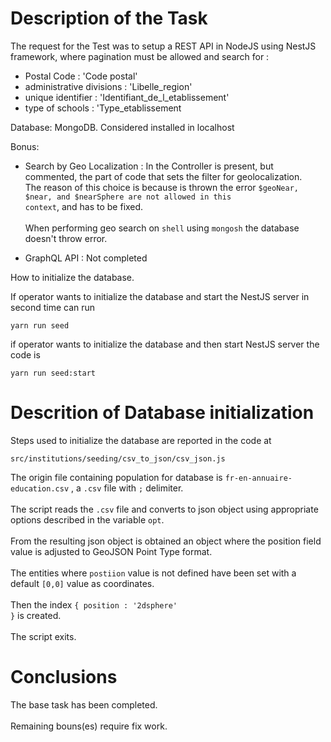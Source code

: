 # Description of the Task

The request for the Test was to setup a REST API in NodeJS using NestJS framework, where pagination must be allowed and search for :

- Postal Code : 'Code postal'
- administrative divisions : 'Libelle_region'  
- unique identifier : 'Identifiant_de_l_etablissement'
- type of schools : 'Type_etablissement

Database:
MongoDB. Considered installed in localhost

Bonus:
- Search by Geo Localization : In the Controller is present, but commented, the part of code that sets the filter for geolocalization.<br> The reason of this choice is because is thrown the error <code>$geoNear, $near, and $nearSphere are not allowed in this context</code>, and has to be fixed. <br><br> When performing geo search on <code>shell</code> using <code>mongosh</code> the database doesn't throw error. 

- GraphQL API : Not completed

How to initialize the database.

If operator wants to initialize the database and start the NestJS server in second time can run 

<code>yarn run seed</code>

if operator wants to initialize the database and then start NestJS server the code is

<code>yarn run seed:start</code>

# Descrition of Database initialization

Steps used to initialize the database are reported in the code at 

<code>src/institutions/seeding/csv_to_json/csv_json.js</code>

The origin file containing population for database is <code>fr-en-annuaire-education.csv</code> , a <code>.csv</code> file with <code>;</code> delimiter. <br><br>
The script reads the <code>.csv</code> file and converts to json object using appropriate options described in the variable <code>opt</code>. <br><br>
From the resulting json object is obtained an object where the </code>position</code> field value is adjusted to GeoJSON Point Type format.<br><br>
The entities where <code>postiion</code> value is not defined have been set with a default <code>[0,0]</code> value as coordinates.<br><br>
Then the index <code>{ position : '2dsphere' }</code> is created.<br><br>
The script exits.

# Conclusions

The base task has been completed.<br><br>
Remaining bouns(es) require fix work.
